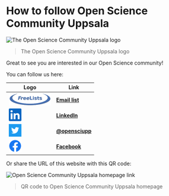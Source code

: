 # How to follow Open Science Community Uppsala

![The Open Science Community Uppsala logo](../logo/osuc_logo.png)

> The Open Science Community Uppsala logo

Great to see you are interested in our Open Science community!

You can follow us here:

Logo                                                |Link
----------------------------------------------------|---------------------------------------------------------
![FreeLists logo](pics/freelists_logo_114_x_34.png) | **[Email list](https://www.freelists.org/list/osu)**
![LinkedIn logo](pics/In-Blue-34.png)               | **[LinkedIn](https://www.linkedin.com/groups/9261540/)**
![Twitter logo](pics/twitter_logo_34_x_34.png)      | **[@opensciupp](https://twitter.com/opensciupp)**
![Facebook logo](pics/facebook_logo_34_x_34.png)    | **[Facebook](https://www.facebook.com/profile.php?id=100090996055053)**

Or share the URL of this website with this QR code:

![Open Science Community Uppsala homepage link](bit.ly_open_science_community_uppsala.png)

> QR code to Open Science Community Uppsala homepage
